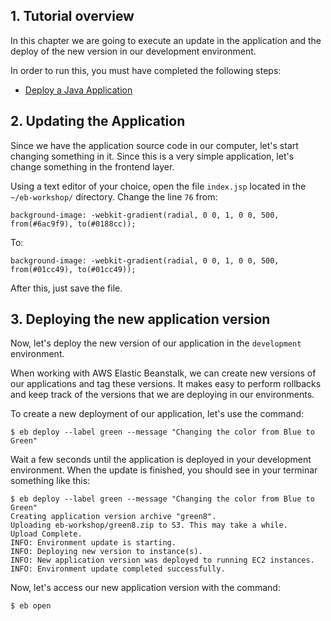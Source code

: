 ## 1. Tutorial overview

In this chapter we are going to execute an update in the application and the deploy of the new version in our development environment.

In order to run this, you must have completed the following steps:

* [Deploy a Java Application](https://github.com/bemer/aws-eb-workshop/tree/master/02-DeployJavaApp)

## 2. Updating the Application

Since we have the application source code in our computer, let's start changing something in it. Since this is a very simple application, let's change something in the frontend layer.

Using a text editor of your choice, open the file `index.jsp` located in the `~/eb-workshop/` directory. Change the line `76` from:

    background-image: -webkit-gradient(radial, 0 0, 1, 0 0, 500, from(#6ac9f9), to(#0188cc));

To:

    background-image: -webkit-gradient(radial, 0 0, 1, 0 0, 500, from(#01cc49), to(#01cc49));


After this, just save the file.

## 3. Deploying the new application version

Now, let's deploy the new version of our application in the `development` environment.

When working with AWS Elastic Beanstalk, we can create new versions of our applications and tag these versions. It makes easy to perform rollbacks and keep track of the versions that we are deploying in our environments.

To create a new deployment of our application, let's use the command:

    $ eb deploy --label green --message "Changing the color from Blue to Green"

Wait a few seconds until the application is deployed in your development environment. When the update is finished, you should see in your terminar something like this:

    $ eb deploy --label green --message "Changing the color from Blue to Green"
    Creating application version archive "green8".
    Uploading eb-workshop/green8.zip to S3. This may take a while.
    Upload Complete.
    INFO: Environment update is starting.                               
    INFO: Deploying new version to instance(s).                         
    INFO: New application version was deployed to running EC2 instances.
    INFO: Environment update completed successfully.

Now, let's access our new application version with the command:

    $ eb open
